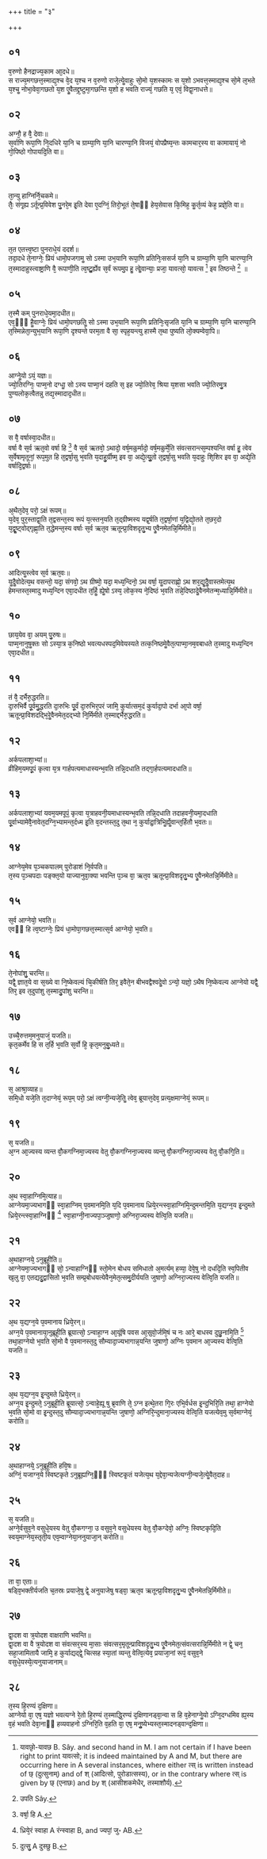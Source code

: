 +++
title = "३"

+++
## ०१
व᳘रुणो हैनद्राज्य᳘काम आ᳘दधे॥  
स राज्य᳘मगछत्त᳘स्माद्य᳘श्च वे᳘द य᳘श्च न व᳘रुणो राजे᳘त्येॗवाहुः सो᳘मो य᳘शस्कामः स य᳘शो ऽभवत्त᳘स्माद्य᳘श्च सो᳘मे ल᳘भते य᳘श्चॗ नोभा᳘वेवा᳘गछतो य᳘श एॗवैतद्द्र᳘ष्टुमा᳘गछन्ति य᳘शो ह भवति राज्यं᳘ गछति य᳘ एवं᳘ विद्वा᳘नाधत्ते॥  
## ०२
अग्नौ᳘ ह वै᳘ देवाः॥  
स᳘र्वाणि रूपा᳘णि नि᳘दधिरे या᳘नि च ग्राम्या᳘णि या᳘नि चारण्या᳘नि विजयं᳘ वोपप्रैष्य᳘न्तः कामचार᳘स्य वा कामायायं᳘ नो गो᳘पिष्ठो गोपायदि᳘ति वा॥  
## ०३
ता᳘न्यु हाग्निर्नि᳘चकमे॥  
तैः᳘ संगृ᳘ह्य ऽर्तून्प्र᳘विवेश पु᳘नरे᳘म इ᳘ति देवा ए᳘दग्निं᳘ तिरो᳘भूतं ते᳘षाᳫं हेय᳘सेवास कि᳘मिह᳘ कॗर्त᳘व्यं केह᳘ प्रज्ञे᳘ति वा॥  
## ०४
त᳘त एतत्त्व᳘ष्टा पुनराधे᳘यं ददर्श॥  
तदा᳘दधे ते᳘नाग्नेः᳘ प्रियं धामो᳘पजगामॗ सो ऽस्मा उभ᳘यानि रूपा᳘णि प्रतिनिः᳘ससर्ज या᳘नि च ग्राम्या᳘णि या᳘नि चारण्या᳘नि त᳘स्मादाहुस्त्वाष्ट्राणि वै᳘ रूपाणी᳘ति त्व᳘ष्टुॗर्ह्येव स᳘र्वं रूपमु᳘प हॗ त्वेॗवान्याः᳘ प्रजा᳘ यावत्सो᳘ यावत्स [^wbr_1] इव तिष्ठन्ते [^wbr_2] ॥  

[^wbr_1]: यावछो᳘-यावछ B. Sây. and second hand in M. I am not certain if I have been right to print यावत्सो; it is indeed maintained by A and M, but there are occurring here in A several instances, where either त्स् is written instead of छ् (दुत्सुनाम्) and of श् (आदित्सो, पुरोडात्सस्य), or in the contrary where त्स् is given by छ् (एनाछः) and by श् (आसीशकमेधैर्, तस्माशौर्य). 
[^wbr_2]: उपति Sây. 

## ०५
त᳘स्मै कम् पुनराधे᳘यमा᳘दधीत॥  
एव᳘ᳫं᳘ हैॗवाग्नेः᳘ प्रियं धामो᳘पगछतिॗ सो ऽस्मा उभ᳘यानि रूपा᳘णि प्रतिनिः᳘सृजति या᳘नि च ग्राम्या᳘णि या᳘नि चारण्या᳘नि त᳘स्मिन्नेता᳘न्युभ᳘यानि रूपा᳘णि दृश्यन्ते परम᳘ता वै सा᳘ स्पृह᳘यन्त्यु हास्मै त᳘था पुष्यति लो᳘क्यम्वेवा᳘पि॥  
## ०६
आग्नेॗयो ऽयं᳘ यज्ञः॥  
ज्यो᳘तिरग्निः᳘ पाप्म᳘नो दग्धाॗ सो ऽस्य पाप्मा᳘नं दहति स᳘ इह ज्यो᳘तिरेव᳘ श्रिया य᳘शसा भवति ज्यो᳘तिरमु᳘त्र पुण्यलोक᳘त्वैतन्नु तद्य᳘स्मादाद᳘धीत॥  
## ०७
स वै᳘ वर्षास्वा᳘दधीत॥  
वर्षा वै स᳘र्व ऋत᳘वो वर्षा हि [^wbr_3] वै स᳘र्व ऋतवो᳘ ऽथादो᳘ वर्ष᳘मकुर्मादो᳘ वर्ष᳘मकुर्मे᳘ति संवत्सरान्त्स᳘म्पश्यन्ति वर्षा हॗ त्वेव स᳘र्वेषामृतूनां᳘ रूप᳘मुत हि त᳘द्वर्षा᳘सु भ᳘वति य᳘दाहु᳘र्ग्रीष्म᳘ इव वा᳘ अद्ये᳘त्युॗतो त᳘द्वर्षा᳘सु भवति य᳘दाहुः शि᳘शिर इव वा᳘ अद्ये᳘ति वर्षादि᳘द्वर्षाः॥  

[^wbr_3]: वर्षा᳘ हि A. 

## ०८
अ᳘थैत᳘देव᳘ परो᳘ ऽक्षं रूपम्॥  
य᳘देव᳘ पुर᳘स्ताद्वा᳘ति त᳘द्वसन्त᳘स्य रूपं य᳘त्स्तन᳘यति त᳘द्ग्रीष्मस्य यद्व᳘र्षति त᳘द्वर्षा᳘णां य᳘द्विद्यो᳘तते त᳘छर᳘दो य᳘द्वृॗष्ट्वोद्गृह्णा᳘ति त᳘द्धेमन्त᳘स्य वर्षाः स᳘र्व ऋत᳘व ऋतून्प्रा᳘विशदृतु᳘भ्य एॗवैनमेतन्नि᳘र्मिमीते॥  
## ०९
आदित्यॗस्त्वेव स᳘र्व ऋत᳘वः॥  
यॗदैॗवोदेत्य᳘थ वसन्तो᳘ यदा᳘ संगवो᳘ ऽथ ग्रीष्मो᳘ यदा᳘ मध्य᳘न्दिनो᳘ ऽथ वर्षा᳘ यॗदापराह्णो᳘ ऽथ शर᳘द्यॗदैॗवास्तमेत्य᳘थ हेमन्तस्त᳘स्मादु मध्य᳘न्दिन एवा᳘दधीत त᳘र्हिॗ ह्येॗषो ऽस्य᳘ लोक᳘स्य ने᳘दिष्ठं भ᳘वति तन्ने᳘दिष्ठादेॗवैनमेतन्म᳘ध्यान्नि᳘र्मिमीते॥  
## १०
छाय᳘येव वा᳘ अयम् पु᳘रुषः॥  
पाप्म᳘नानुषॗक्तः सो ऽस्या᳘त्र क᳘निष्ठो भवत्यधस्पद᳘मिवेयस्यते तत्क᳘निष्ठमेॗवैत᳘त्पाप्मा᳘नम᳘वबाधते त᳘स्मादु मध्य᳘न्दिन एवा᳘दधीत॥  
## ११
तं वै᳘ दर्भैरु᳘द्धरति॥  
दा᳘रुभिर्वै पू᳘र्वमु᳘द्धरति दा᳘रुभिः पू᳘र्वं दा᳘रुभिर᳘परं जामि᳘ कुर्यात्सम᳘दं कुर्यादा᳘पो दर्भा आ᳘पो वर्षा᳘ ऋतून्प्रा᳘विशदद्भि᳘रेॗवैनमेत᳘दद्भ्यो नि᳘र्मिमीते त᳘स्माद्दर्भैरु᳘द्धरति॥  
## १२
अर्कपलाशा᳘भ्यां॥  
व्रीहिम᳘यमपू᳘पं कृत्वा य᳘त्र गार्हपत्यमाधास्यन्भ᳘वति तन्नि᳘दधाति तद्गा᳘र्हपत्यमादधाति॥  
## १३
अर्कपलाशा᳘भ्यां यवम᳘यमपूपं᳘ कृत्वा य᳘त्राहवनी᳘यमाधास्यन्भ᳘वति तन्नि᳘दधाति तदाहवनी᳘यमा᳘दधाति पू᳘र्वाभ्यामेवै᳘नावेत᳘दग्नि᳘भ्यामन्त᳘र्दध्म इ᳘ति व᳘दन्तस्त᳘दु त᳘था न᳘ कुर्याद्रा᳘त्रिभिॗर्ह्येॗवान्त᳘र्हितौ भ᳘वतः॥  
## १४
आग्नेय᳘मेव प᳘ञ्चकपालम् पुरोडाशं नि᳘र्वपति॥  
त᳘स्य प᳘ञ्चपदाः पङ्क्त᳘यो याज्यानुवा᳘क्या भवन्ति प᳘ञ्च वा᳘ ऋत᳘व ऋतून्प्रा᳘विशदृतु᳘भ्य एॗवैनमेतन्नि᳘र्मिमीते॥  
## १५
स᳘र्व आग्नेयो᳘ भवति॥  
एवᳫं हि त्व᳘ष्टाग्नेः᳘ प्रियं धा᳘मोपा᳘गछत्त᳘स्मात्स᳘र्व आग्नेयो᳘ भ᳘वति॥  
## १६
ते᳘नोपांशु᳘ चरन्ति॥  
यद्वै᳘ ज्ञात᳘ये वा स᳘ख्ये वा नि᳘ष्केवल्यं चि᳘कीर्षति तिर᳘ इवैते᳘न बीभवद्वैश्वदेॗवो ऽन्यो᳘ यज्ञो᳘ ऽथैष नि᳘ष्केवल्य आग्नेयो यद्वै᳘ तिर᳘ इव त᳘दुपांशु त᳘स्मादु᳘पांशु चरन्ति॥  
## १७
उच्चै᳘रुत्तम᳘मनुयाजं᳘ यजति॥  
कृत᳘कर्मेव हि स त᳘र्हि भ᳘वति स᳘र्वो हि᳘ कृत᳘मनुबु᳘ध्यते॥  
## १८
स᳘ आश्रा᳘व्याह॥  
समि᳘धो यजे᳘ति त᳘दाग्नेयं᳘ रूप᳘म् परो᳘ ऽक्षं त्वग्नी᳘न्यजे᳘तिॗ त्वेव᳘ ब्रूयात्त᳘देव᳘ प्रत्य᳘क्षमाग्नेयं᳘ रूपम्॥  
## १९
स᳘ यजति॥  
अ᳘ग्न आ᳘ज्यस्य व्यन्त वौ᳘कगग्निमा᳘ज्यस्य वेतु वौ᳘कगग्निना᳘ज्यस्य व्यन्तु वौ᳘कगग्निरा᳘ज्यस्य वेतु वौ᳘कगि᳘ति॥  
## २०
अ᳘थ स्वा᳘हाग्निमि᳘त्याह॥  
आग्नेयमा᳘ज्यभागᳫं स्वा᳘हाग्निम् प᳘वमानमि᳘ति य᳘दि प᳘वमानाय ध्रिये᳘रन्त्स्वा᳘हाग्निमि᳘न्दुमन्तमि᳘ति य᳘द्यग्न᳘य इ᳘न्दुमते ध्रिये᳘रन्त्स्वा᳘हाग्निᳫं [^wbr_4] स्वा᳘हाग्नी᳘नाज्यपा᳘ञ्जुषाणो᳘ अग्निरा᳘ज्यस्य वेत्वि᳘ति यजति॥  

[^wbr_4]: ध्रिये᳘रं स्वाहा A रंन्स्वाहा B, and ज्यपां᳘ जु॰ AB. 

## २१
अ᳘थाहाग्नये᳘ ऽनुब्रूही᳘ति॥  
आग्नेयमा᳘ज्यभागᳫं सो᳘ ऽन्वाहाग्निᳫं स्तो᳘मेन बोधय समिधातो अ᳘मर्त्यम् हव्या᳘ देवे᳘षु नो दधदि᳘ति स्व᳘पितीव ख᳘लु वा᳘ एतद्यदु᳘द्वासितो भ᳘वति सम्प्र᳘बोधयत्येवैन᳘मेत᳘त्समु᳘दीर्ययति जुषाणो᳘ अग्निरा᳘ज्यस्य वेत्वि᳘ति यजति॥  
## २२
अ᳘थ य᳘द्यग्न᳘ये प᳘वमानाय ध्रिये᳘रन्॥  
अग्न᳘ये प᳘वमानाया᳘नुब्रूही᳘ति ब्रूयात्सो᳘ ऽन्वाहा᳘ग्न आ᳘यूंषि पवस आ᳘सुवो᳘र्जमि᳘षं च नः आरे᳘ बाधस्व दुछु᳘नामि᳘ति [^wbr_5] तथा᳘हाग्नेयो भ᳘वति सो᳘मो वै प᳘वमानस्त᳘दु सौम्यादा᳘ज्यभागान्न᳘यन्ति जुषाणो᳘ अग्निः प᳘वमान आ᳘ज्यस्य वेत्वि᳘ति यजति॥  

[^wbr_5]: दुत्सु᳘ A दुस्छु B. 

## २३
अ᳘थ य᳘द्यग्न᳘य इ᳘न्दुमते ध्रिये᳘रन्॥  
अग्न᳘य इ᳘न्दुमते᳘ ऽनुब्रूही᳘ति ब्रूयात्सो᳘ ऽन्वाहे᳘ह्यू षु ब्र᳘वाणि ते᳘ ऽग्न इत्थे᳘तरा गि᳘रः एभि᳘र्वर्धस इ᳘न्दुभिरि᳘ति तथा᳘ हाग्नेयो भ᳘वति सो᳘मो वा इ᳘न्दुस्त᳘दु सौम्यादा᳘ज्यभागान्न᳘यन्ति जुषाणो᳘ अग्निरि᳘न्दुमाना᳘ज्यस्य वेत्वि᳘ति यजत्येव᳘मु स᳘र्वमाग्नेयं᳘ करोति॥  
## २४
अ᳘थाहाग्नये᳘ ऽनुब्रूही᳘ति हवि᳘षः॥  
अग्निं᳘ यजाग्न᳘ये स्विष्टकृते ऽनुब्रूह्यग्नि᳘ᳫं᳘ स्विष्टकृ᳘तं यजेत्य᳘थ य᳘द्देवा᳘न्यजेत्यग्नी᳘न्यजे᳘त्येॗवैत᳘दाह॥  
## २५
स᳘ यजति॥  
अग्ने᳘र्वसुव᳘ने वसुधे᳘यस्य वेतु वौ᳘कगग्ना᳘ उ वसुव᳘ने वसुधेयस्य वेतु वौ᳘कग्देवो᳘ अग्निः᳘ स्विष्टकृदि᳘ति स्वय᳘माग्नेय᳘स्तृती᳘य एव᳘म्वाग्नेया᳘ननुयाजा᳘न् करोति॥  
## २६
ता वा᳘ एताः॥  
षड्वि᳘भक्तीर्यजति च᳘तस्रः प्रयाजे᳘षु द्वे᳘ अनुयाजेषु षड्वा᳘ ऋत᳘व ऋतून्प्रा᳘विशदृतु᳘भ्य एॗवैनमेतन्नि᳘र्मिमीते॥  
## २७
द्वा᳘दश वा त्र᳘योदश वाक्षराणि भवन्ति॥  
द्वा᳘दश वा वै त्र᳘योदश वा संवत्सर᳘स्य मा᳘साः संवत्सर᳘मृतून्प्राविशदृतु᳘भ्य एॗवैनमेत᳘त्संवत्सरान्नि᳘र्मिमीते न द्वे᳘ चन᳘ सहा᳘जामितायै जामि᳘ ह कुर्याद्यद्द्वे᳘ चित्सह स्या᳘तां व्यन्तु वेत्वि᳘त्येव᳘ प्रयाजा᳘नां रूपं᳘ वसुव᳘ने वसुधे᳘यस्ये᳘त्यनुयाजानाम्॥  
## २८
त᳘स्य हि᳘रण्यं द᳘क्षिणा॥  
आग्नेयो वा᳘ एष᳘ यज्ञो भवत्यग्ने रे᳘तो हि᳘रण्यं त᳘स्माद्धि᳘रण्यं द᳘क्षिणानड्वा᳘न्वा स हि व᳘हेनाग्नेॗयो ऽग्नि᳘दग्धमिव ह्य᳘स्य व᳘हं भवति देवा᳘नाᳫं हव्यवाहनो ऽग्निरि᳘ति व᳘हति वा᳘ एष᳘ मनुॗष्येभ्यस्त᳘स्मादनड्वान्द᳘क्षिणा॥  